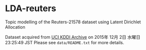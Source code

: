 # LDA-reuters

Topic modelling of the Reuters-21578 dataset using Latent Dirichlet Allocation

Dataset acquired from [UCI KDDI Archive](https://kdd.ics.uci.edu/databases/reuters21578/reuters21578.html) on 2015年 12月 2日 水曜日 23:25:49 JST
Please see `data/README.txt` for more details.
